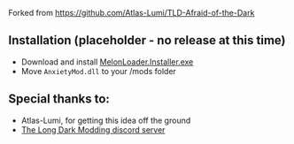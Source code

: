 Forked from https://github.com/Atlas-Lumi/TLD-Afraid-of-the-Dark

## Installation (placeholder - no release at this time)
* Download and install [MelonLoader.Installer.exe](https://github.com/HerpDerpinstine/MelonLoader/releases/latest/download/MelonLoader.Installer.exe)
* Move `AnxietyMod.dll` to your /mods folder

## Special thanks to:
* Atlas-Lumi, for getting this idea off the ground
* [The Long Dark Modding discord server](https://discord.gg/DmEZK4XZ3g)
